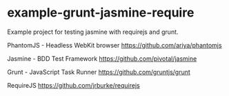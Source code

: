 example-grunt-jasmine-require
=============================

Example project for testing jasmine with requirejs and grunt.


PhantomJS - Headless WebKit browser
https://github.com/ariya/phantomjs

Jasmine - BDD Test Framework
https://github.com/pivotal/jasmine

Grunt - JavaScript Task Runner
https://github.com/gruntjs/grunt

RequireJS
https://github.com/jrburke/requirejs
